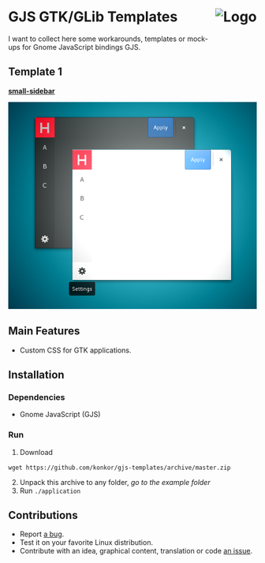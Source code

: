 # GJS GTK/GLib Templates <img alt="Logo" src="https://avatars0.githubusercontent.com/u/1801039?s=200&v=4" align="right" height=64>

I want to collect here some workarounds, templates or mock-ups for Gnome JavaScript bindings GJS.

## Template 1
**[small-sidebar](/small-sidebar)**

![screencast](/screenshots/small-sidebar.png)

## Main Features
* Custom CSS for GTK applications.

## Installation
### Dependencies
* Gnome JavaScript (GJS)

### Run
1. Download
```
wget https://github.com/konkor/gjs-templates/archive/master.zip
```
2. Unpack this archive to any folder, _go to the example folder_
3. Run `./application`

## Contributions
* Report [a bug](https://github.com/konkor/gjs-templates/issues).
* Test it on your favorite Linux distribution.
* Contribute with an idea, graphical content, translation or code [an issue](https://github.com/konkor/gjs-templates/issues).
